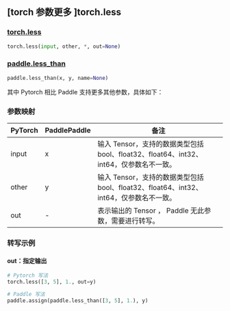 ## [torch 参数更多 ]torch.less

### [torch.less](https://pytorch.org/docs/stable/generated/torch.less.html#torch.less)

```python
torch.less(input, other, *, out=None) 
```

### [paddle.less_than](https://www.paddlepaddle.org.cn/documentation/docs/zh/api/paddle/less_than_cn.html)

```python
paddle.less_than(x, y, name=None)
```

其中 Pytorch 相比 Paddle 支持更多其他参数，具体如下：
### 参数映射
| PyTorch       | PaddlePaddle | 备注                                                   |
| ------------- | ------------ | ------------------------------------------------------ |
| input         | x            | 输入 Tensor，支持的数据类型包括 bool、float32、float64、int32、int64，仅参数名不一致。 |
| other         | y            | 输入 Tensor，支持的数据类型包括 bool、float32、float64、int32、int64，仅参数名不一致。  |
| out           | -            | 表示输出的 Tensor ， Paddle 无此参数，需要进行转写。    |


### 转写示例
#### out：指定输出
```python
# Pytorch 写法
torch.less([3, 5], 1., out=y)

# Paddle 写法
paddle.assign(paddle.less_than([3, 5], 1.), y)
```
